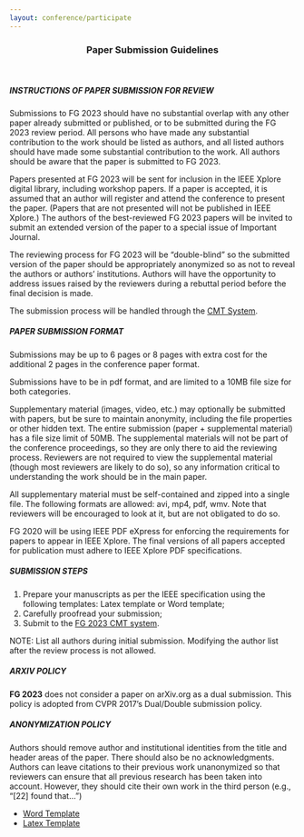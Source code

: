 ```yaml
---
layout: conference/participate
---
```


<div align="center"><h3>Paper Submission Guidelines</h3></div>

<p>&nbsp;</p>

##### INSTRUCTIONS OF PAPER SUBMISSION FOR REVIEW

Submissions to FG 2023 should have no substantial overlap with any other paper already submitted or published, or to be submitted during the FG 2023 review period. All persons who have made any substantial contribution to the work should be listed as authors, and all listed authors should have made some substantial contribution to the work. All authors should be aware that the paper is submitted to FG 2023.

Papers presented at FG 2023 will be sent for inclusion in the IEEE Xplore digital library, including workshop papers. If a paper is accepted, it is assumed that an author will register and attend the conference to present the paper. (Papers that are not presented will not be published in IEEE Xplore.) The authors of the best-reviewed FG 2023 papers will be invited to submit an extended version of the paper to a special issue of Important Journal.

The reviewing process for FG 2023 will be “double-blind” so the submitted version of the paper should be appropriately anonymized so as not to reveal the authors or authors’ institutions. Authors will have the opportunity to address issues raised by the reviewers during a rebuttal period before the final decision is made.

The submission process will be handled through the [CMT System](https://cmt3.research.microsoft.com/fg2023/).

##### PAPER SUBMISSION FORMAT

Submissions may be up to 6 pages or 8 pages with extra cost for the additional 2 pages in the conference paper format.

Submissions have to be in pdf format, and are limited to a 10MB file size for both categories.

Supplementary material (images, video, etc.) may optionally be submitted with papers, but be sure to maintain anonymity, including the file properties or other hidden text. The entire submission (paper + supplemental material) has a file size limit of 50MB. The supplemental materials will not be part of the conference proceedings, so they are only there to aid the reviewing process. Reviewers are not required to view the supplemental material (though most reviewers are likely to do so), so any information critical to understanding the work should be in the main paper.

All supplementary material must be self-contained and zipped into a single file. The following formats are allowed: avi, mp4, pdf, wmv. Note that reviewers will be encouraged to look at it, but are not obligated to do so.

FG 2020 will be using IEEE PDF eXpress for enforcing the requirements for papers to appear in IEEE Xplore. The final versions of all papers accepted for publication must adhere to IEEE Xplore PDF specifications.

##### SUBMISSION STEPS

1. Prepare your manuscripts as per the IEEE specification using the following templates: Latex template or Word template;
2. Carefully proofread your submission;
3. Submit to the [FG 2023 CMT system](https://cmt3.research.microsoft.com/fg2023/).

NOTE: List all authors during initial submission. Modifying the author list after the review process is not allowed.

##### ARXIV POLICY

**FG 2023** does not consider a paper on arXiv.org as a dual submission. This policy is adopted from CVPR 2017’s Dual/Double submission policy.

##### ANONYMIZATION POLICY

Authors should remove author and institutional identities from the title and header areas of the paper. There should also be no acknowledgments. Authors can leave citations to their previous work unanonymized so that reviewers can ensure that all previous research has been taken into account. However, they should cite their own work in the third person (e.g., “[22] found that…”)

- [Word Template](/fg2023/assets/FG2023_Word_template.zip)
- [Latex Template](/fg2023/assets/FG2023_Latex_template.zip)